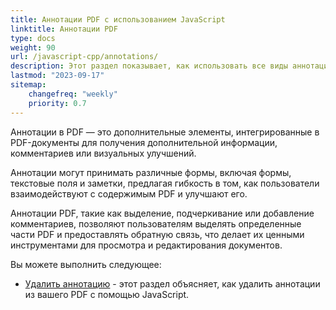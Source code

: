 ```yaml
---
title: Аннотации PDF с использованием JavaScript
linktitle: Аннотации PDF
type: docs
weight: 90
url: /javascript-cpp/annotations/
description: Этот раздел показывает, как использовать все виды аннотаций в вашем PDF-файле с помощью Aspose.PDF для JavaScript через C++.
lastmod: "2023-09-17"
sitemap:
    changefreq: "weekly"
    priority: 0.7
---
```


Аннотации в PDF — это дополнительные элементы, интегрированные в PDF-документы для получения дополнительной информации, комментариев или визуальных улучшений.

Аннотации могут принимать различные формы, включая формы, текстовые поля и заметки, предлагая гибкость в том, как пользователи взаимодействуют с содержимым PDF и улучшают его.

Аннотации PDF, такие как выделение, подчеркивание или добавление комментариев, позволяют пользователям выделять определенные части PDF и предоставлять обратную связь, что делает их ценными инструментами для просмотра и редактирования документов.

Вы можете выполнить следующее:

- [Удалить аннотацию](/pdf/javascript-cpp/delete-annotation/) - этот раздел объясняет, как удалить аннотации из вашего PDF с помощью JavaScript.